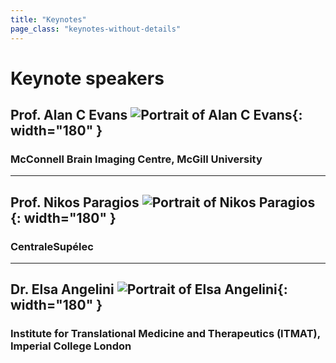 ```yaml
---
title: "Keynotes"
page_class: "keynotes-without-details"
---
```


# Keynote speakers

## Prof. Alan C Evans ![Portrait of Alan C Evans](/images/keynotes/alan.jpg){: width="180" }
### McConnell Brain Imaging Centre, McGill University

---

## Prof. Nikos Paragios ![Portrait of Nikos Paragios](/images/keynotes/nikos.jpg){: width="180" }
### CentraleSupélec

---

## Dr. Elsa Angelini ![Portrait of Elsa Angelini](/images/keynotes/elsa.jpg){: width="180" }
### Institute for Translational Medicine and Therapeutics (ITMAT), Imperial College London